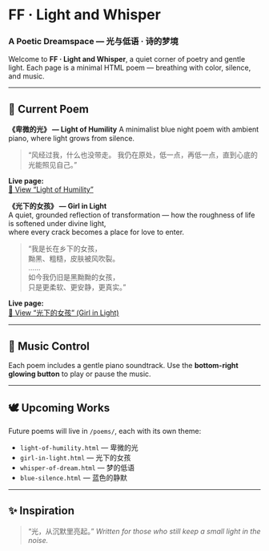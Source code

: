 # FF · Light and Whisper

### A Poetic Dreamspace — 光与低语 · 诗的梦境

Welcome to **FF · Light and Whisper**, a quiet corner of poetry and gentle light.
Each page is a minimal HTML poem — breathing with color, silence, and music.

---

## 🌙 Current Poem

**《卑微的光》 — Light of Humility**
A minimalist blue night poem with ambient piano, where light grows from silence.

> “风经过我，什么也没带走。
> 我仍在原处，低一点，再低一点，直到心底的光能照见自己。”


**Live page:**  
[🌙 View “Light of Humility”](https://f2fang.github.io/FF-Light-and-Whisper/light-of-humility.html)

**《光下的女孩》 — Girl in Light**  
A quiet, grounded reflection of transformation — how the roughness of life is softened under divine light,  
where every crack becomes a place for love to enter.  

> “我是长在乡下的女孩，  
> 黝黑、粗糙，皮肤被风吹裂。  
> ……  
> 如今我仍旧是黑黝黝的女孩，  
> 只是更柔软、更安静，更真实。”

**Live page:**  
[🌾 View “光下的女孩” (Girl in Light)](https://f2fang.github.io/FF-Light-and-Whisper/girl-in-light.html)

---

## 🎵 Music Control

Each poem includes a gentle piano soundtrack.
Use the **bottom-right glowing button** to play or pause the music.

---


## 🕊️ Upcoming Works

Future poems will live in `/poems/`, each with its own theme:

* `light-of-humility.html` — 卑微的光
* `girl-in-light.html` — 光下的女孩
* `whisper-of-dream.html` — 梦的低语
* `blue-silence.html` — 蓝色的静默

---

## ✨ Inspiration

> “光，从沉默里亮起。”
> *Written for those who still keep a small light in the noise.*
